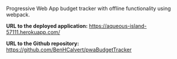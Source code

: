 Progressive Web App budget tracker with offline functionality using webpack. 

__URL to the deployed application:__ https://aqueous-island-57111.herokuapp.com/

__URL to the Github repository:__ https://github.com/BenHCalvert/pwaBudgetTracker

